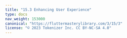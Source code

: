 ```yaml
---
title: "15.3 Enhancing User Experience"
type: docs
nav_weight: 153000
canonical: "https://fluttermasterylibrary.com/3/15/3"
license: "© 2023 Tokenizer Inc. CC BY-NC-SA 4.0"
---
```

